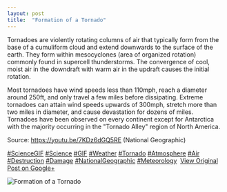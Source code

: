 ```yaml
---
layout: post
title:  "Formation of a Tornado"
---
```


Tornadoes are violently rotating columns of air that typically form from the base of a cumuliform cloud and extend downwards to the surface of the earth. They form within mesocyclones (area of organized rotation) commonly found in supercell thunderstorms. The convergence of cool, moist air in the downdraft with warm air in the updraft causes the initial rotation.   
  
Most tornadoes have wind speeds less than 110mph, reach a diameter around 250ft, and only travel a few miles before dissipating. Extreme tornadoes can attain wind speeds upwards of 300mph, stretch more than two miles in diameter, and cause devastation for dozens of miles. Tornadoes have been observed on every continent except for Antarctica with the majority occurring in the "Tornado Alley" region of North America.   
  
Source: <https://youtu.be/7KDz6dGQ5RE> (National Geographic)  
  
[#ScienceGIF](https://plus.google.com/s/%23ScienceGIF/posts) [#Science](https://plus.google.com/s/%23Science/posts) [#GIF](https://plus.google.com/s/%23GIF/posts) [#Weather](https://plus.google.com/s/%23Weather/posts) [#Tornado](https://plus.google.com/s/%23Tornado/posts) [#Atmosphere](https://plus.google.com/s/%23Atmosphere/posts) [#Air](https://plus.google.com/s/%23Air/posts) [#Destruction](https://plus.google.com/s/%23Destruction/posts) [#Damage](https://plus.google.com/s/%23Damage/posts) [#NationalGeographic](https://plus.google.com/s/%23NationalGeographic/posts) [#Meteorology](https://plus.google.com/s/%23Meteorology/posts) ﻿
[View Original Post on Google+](https://plus.google.com/+ColinSullender/posts/gPKDUakAUq2)

![Formation of a Tornado](https://i.imgur.com/r1Zo012.gif)
